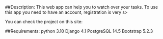 ##Description:
This web app can help you to watch over your tasks. To use this app you need to have an account, registration is very s>

You can check the project on this site:

##Requirements:
python 3.10
Django 4.1
PostgreSQL 14.5
Bootstrap 5.2.3
